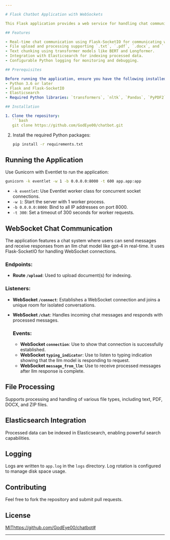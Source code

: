 ```yaml
---

# Flask Chatbot Application with WebSockets

This Flask application provides a web service for handling chat communications using WebSockets, along with file processing and Elasticsearch indexing capabilities. It leverages Flask-SocketIO for real-time communication and integrates Python logging for efficient debugging and monitoring.

## Features

- Real-time chat communication using Flask-SocketIO for communicating with various chat llm models like gpt-4.
- File upload and processing supporting `.txt`, `.pdf`, `.docx`, and `.zip` formats.
- Text chunking using transformer models like BERT and Longformer.
- Integration with Elasticsearch for indexing processed data.
- Configurable Python logging for monitoring and debugging.

## Prerequisites

Before running the application, ensure you have the following installed:
- Python 3.6 or later
- Flask and Flask-SocketIO
- Elasticsearch
- Required Python libraries: `transformers`, `nltk`, `Pandas`, `PyPDF2`, `python-docx`, `numpy`, `Flask-SocketIO`, etc.

## Installation

1. Clone the repository:
   ```bash
   git clone https://github.com/GodEye00/chatbot.git
   ```
2. Install the required Python packages:
   ```bash
   pip install -r requirements.txt
   ```

## Running the Application

Use Gunicorn with Eventlet to run the application:

```bash
gunicorn -k eventlet -w 1 -b 0.0.0.0:8000 -t 600 app.app:app
```

- `-k eventlet`: Use Eventlet worker class for concurrent socket connections.
- `-w 1`: Start the server with 1 worker process.
- `-b 0.0.0.0:8000`: Bind to all IP addresses on port 8000.
- `-t 300`: Set a timeout of 300 seconds for worker requests.

## WebSocket Chat Communication

The application features a chat system where users can send messages and receive responses from an llm chat model like gpt-4 in real-time. It uses Flask-SocketIO for handling WebSocket connections.

### Endpoints:

- **Route `/upload`**: Used to upload document(s) for indexing.

### Listeners:

- **WebSocket `/connect`**: Establishes a WebSocket connection and joins a unique room for isolated conversations.
- **WebSocket `/chat`**: Handles incoming chat messages and responds with processed messages.

  ### Events:

  - **WebSocket `connection`**: Use to show that connection is successfully established. 
  - **WebSocket `typing_indicator`**: Use to listen to typing indication showing that the llm model is responding to request.
  - **WebSocket `message_from_llm`**: Use to receive processed messages after llm response is complete. 

## File Processing

Supports processing and handling of various file types, including text, PDF, DOCX, and ZIP files.

## Elasticsearch Integration

Processed data can be indexed in Elasticsearch, enabling powerful search capabilities.

## Logging

Logs are written to `app.log` in the `logs` directory. Log rotation is configured to manage disk space usage.

## Contributing

Feel free to fork the repository and submit pull requests.

## License

[MIT](https://github.com/GodEye00/chatbot#)https://github.com/GodEye00/chatbot#

---
```

